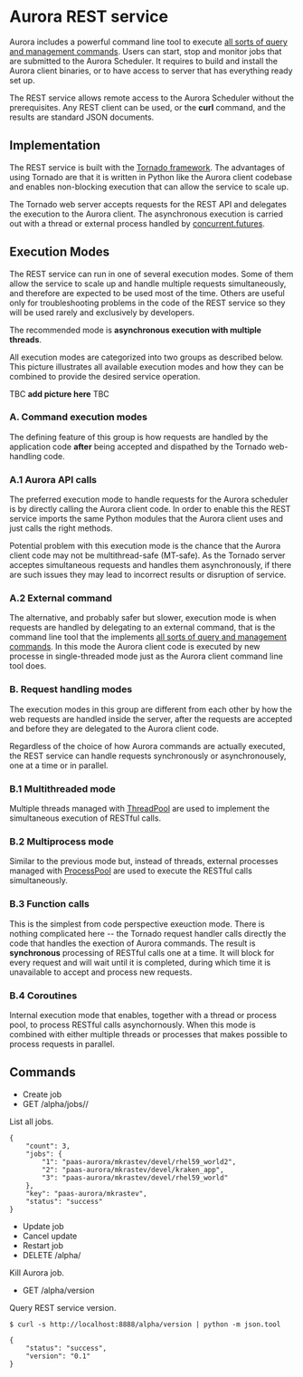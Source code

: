 Aurora REST service
===================

Aurora includes a powerful command line tool to execute
[all sorts of query and management commands](https://github.com/apache/incubator-aurora/blob/master/docs/client-commands.md).
Users can start, stop and monitor jobs that are submitted to the Aurora Scheduler.
It requires to build and install the Aurora client binaries, or to have access
to server that has everything ready set up.

The REST service allows remote access to the Aurora Scheduler without the
prerequisites. Any REST client can be used, or the __curl__ command, and the 
results are standard JSON documents.

## Implementation

The REST service is built with the [Tornado framework](http://www.tornadoweb.org/en/stable/index.html). 
The advantages of using Tornado are that it is written in Python like the
Aurora client codebase and enables non-blocking execution that can allow the
service to scale up.

The Tornado web server accepts requests for the REST API and delegates the
execution to the Aurora client. The asynchronous execution is carried out with
a thread or external process handled by [concurrent.futures](http://pythonhosted.org//futures).

## Execution Modes

The REST service can run in one of several execution modes. Some of them 
allow the service to scale up and handle multiple requests simultaneously,
and therefore are expected to be used most of the time. Others are useful
only for troubleshooting problems in the code of the REST service so they
will be used rarely and exclusively by developers.

The recommended mode is __asynchronous execution with multiple threads__.

All execution modes are categorized into two groups as described below.
This picture illustrates all available execution modes and how they can be
combined to provide the desired service operation.

TBC __add picture here__ TBC

### A. Command execution modes

The defining feature of this group is how requests are handled by the
application code __after__ being accepted and dispathed by the Tornado
web-handling code.

### A.1 Aurora API calls

The preferred execution mode to handle requests for the Aurora scheduler
is by directly calling the Aurora client code. In order to enable this
the REST service imports the same Python modules that the Aurora client uses
and just calls the right methods.

Potential problem with this execution mode is the chance that the Aurora
client code may not be multithread-safe (MT-safe). As the Tornado server
acceptes simultaneous requests and handles them asynchronously, if there
are such issues they may lead to incorrect results or disruption of service.

### A.2 External command

The alternative, and probably safer but slower, execution mode is when
requests are handled by delegating to an external command, that is the
command line tool that the implements
[all sorts of query and management commands](https://github.com/apache/incubator-aurora/blob/master/docs/client-commands.md).
In this mode the Aurora client code is executed by new processe in
single-threaded mode just as the Aurora client command line tool does. 

### B. Request handling modes

The execution modes in this group are different from each other
by how the web requests are handled inside the server, after the requests
are accepted and before they are delegated to the Aurora client code.

Regardless of the choice of how Aurora commands are actually executed,
the REST service can handle requests synchronously or asynchronousely,
one at a time or in parallel.

### B.1 Multithreaded mode

Multiple threads managed with [ThreadPool](http://pythonhosted.org//futures/#threadpoolexecutor-objects)
are used to implement the simultaneous execution of RESTful calls. 

### B.2 Multiprocess mode

Similar to the previous mode but, instead of threads, external processes
managed with [ProcessPool](http://pythonhosted.org//futures/#processpoolexecutor-objects)
are used to execute the RESTful calls simultaneously.

### B.3 Function calls

This is the simplest from code perspective exeuction mode. There is nothing
complicated here -- the Tornado request handler calls directly the code
that handles the exection of Aurora commands. The result is __synchronous__
processing of RESTful calls one at a time. It will block for every request
and will wait until it is completed, during which time it is unavailable
to accept and process new requests.

### B.4 Coroutines

Internal execution mode that enables, together with a thread or process pool,
to process RESTful calls asynchornously. When this mode is combined with
either multiple threads or processes that makes possible to process
requests in parallel.

## Commands

* Create job
* GET /alpha/jobs/<cluster>/<role>

List all jobs.

```
{
    "count": 3,
    "jobs": {
        "1": "paas-aurora/mkrastev/devel/rhel59_world2",
        "2": "paas-aurora/mkrastev/devel/kraken_app",
        "3": "paas-aurora/mkrastev/devel/rhel59_world"
    },
    "key": "paas-aurora/mkrastev",
    "status": "success"
}
```

* Update job
* Cancel update
* Restart job
* DELETE /alpha/

Kill Aurora job.

* GET /alpha/version

Query REST service version.

```
$ curl -s http://localhost:8888/alpha/version | python -m json.tool

{
    "status": "success",
    "version": "0.1"
}
```
